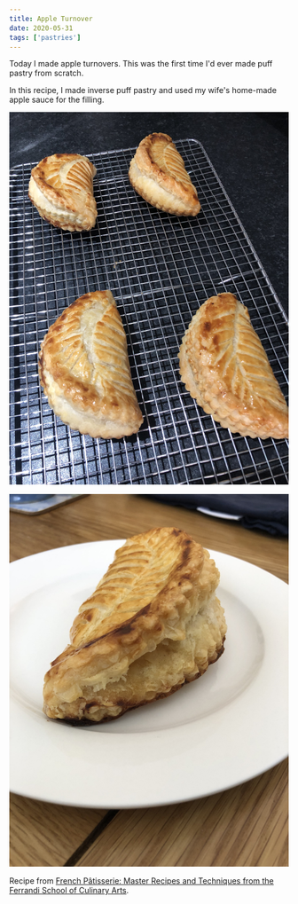 ```yaml
---
title: Apple Turnover
date: 2020-05-31
tags: ['pastries']
---
```


Today I made apple turnovers. This was the first time I'd ever made puff pastry from scratch.

In this recipe, I made inverse puff pastry and used my wife's home-made apple sauce for the filling.

![Apple turnovers on a cooling rack](apple_turnovers_cooling.jpg)

![An apple turnover on a plate](apple_turnover_plate.jpg)

Recipe from [French Pâtisserie: Master Recipes and Techniques from the Ferrandi School of Culinary Arts](https://www.amazon.co.uk/French-Pâtisserie-Techniques-Ferrandi-Culinary/dp/2080203185).

